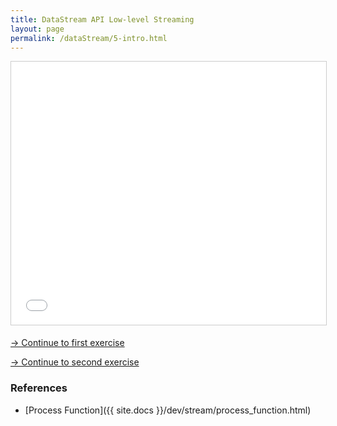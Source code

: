 ```yaml
---
title: DataStream API Low-level Streaming
layout: page
permalink: /dataStream/5-intro.html
---
```


<iframe src="//www.slideshare.net/slideshow/embed_code/key/zHUtR8kEqMjuWL" width="680" height="421" frameborder="0" marginwidth="0" marginheight="0" scrolling="no" style="border:1px solid #CCC; border-width:1px; margin-bottom:5px; max-width: 100%;" allowfullscreen> </iframe> 

[-> Continue to first exercise]({{site.baseurl}}/exercises/carSessions.html)

[-> Continue to second exercise]({{site.baseurl}}/exercises/carSort.html)

### References

- [Process Function]({{ site.docs }}/dev/stream/process_function.html)